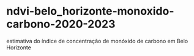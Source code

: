 # ndvi-belo_horizonte-monoxido-carbono-2020-2023
estimativa do índice de concentração de monóxido de carbono em Belo Horizonte
